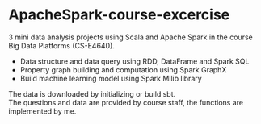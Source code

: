 # ApacheSpark-course-excercise

3 mini data analysis projects using Scala and Apache Spark in the course Big Data Platforms (CS-E4640).

- Data structure and data query using RDD, DataFrame and Spark SQL
- Property graph building and computation using Spark GraphX
- Build machine learning model using Spark Mllib library

The data is downloaded by initializing or build sbt. 
<br> The questions and data are provided by course staff, the functions are implemented by me. 
